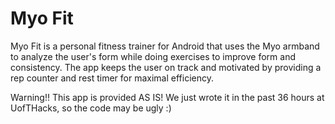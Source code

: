 Myo Fit
=======

Myo Fit is a personal fitness trainer for Android that uses the Myo armband to analyze the user's form while doing exercises to improve form and consistency. The app keeps the user on track and motivated by providing a rep counter and rest timer for maximal efficiency.

Warning!! This app is provided AS IS!
We just wrote it in the past 36 hours at UofTHacks, so the code may be ugly :)

